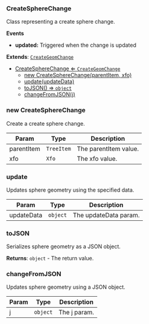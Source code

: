 <a name="CreateSphereChange"></a>

### CreateSphereChange 
Class representing a create sphere change.

**Events**
* **updated:** Triggered when the change is updated


**Extends**: <code>[CreateGeomChange](api/Tools/CreateTools/Change/CreateGeomChange.md)</code>  

* [CreateSphereChange ⇐ <code>CreateGeomChange</code>](#CreateSphereChange)
    * [new CreateSphereChange(parentItem, xfo)](#new-CreateSphereChange)
    * [update(updateData)](#update)
    * [toJSON() ⇒ <code>object</code>](#toJSON)
    * [changeFromJSON(j)](#changeFromJSON)

<a name="new_CreateSphereChange_new"></a>

### new CreateSphereChange
Create a create sphere change.


| Param | Type | Description |
| --- | --- | --- |
| parentItem | <code>TreeItem</code> | The parentItem value. |
| xfo | <code>Xfo</code> | The xfo value. |

<a name="CreateSphereChange+update"></a>

### update
Updates sphere geometry using the specified data.



| Param | Type | Description |
| --- | --- | --- |
| updateData | <code>object</code> | The updateData param. |

<a name="CreateSphereChange+toJSON"></a>

### toJSON
Serializes sphere geometry as a JSON object.


**Returns**: <code>object</code> - The return value.  
<a name="CreateSphereChange+changeFromJSON"></a>

### changeFromJSON
Updates sphere geometry using a JSON object.



| Param | Type | Description |
| --- | --- | --- |
| j | <code>object</code> | The j param. |

